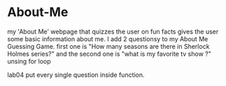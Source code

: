 # About-Me
my 'About Me' webpage that quizzes the user on fun facts gives the user some basic information about me.
I add 2 questionsy to my About Me Guessing Game. 
first one is "How many seasons are there in Sherlock Holmes series?"
and the second one is "what is my favorite tv show ?"
unsing for loop


lab04
put every single question inside  function.